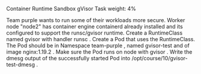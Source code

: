 Container Runtime Sandbox gVisor
Task weight: 4%

Team purple wants to run some of their workloads more secure. Worker node "node2"  has container engine containerd already
installed and its configured to support the runsc/gvisor runtime.
Create a RuntimeClass named gvisor with handler runsc .
Create a Pod that uses the RuntimeClass. The Pod should be in Namespace team-purple , named gvisor-test and of image nginx:1.19.2 .
Make sure the Pod runs on node with gvisor .
Write the dmesg output of the successfully started Pod into /opt/course/10/gvisor-test-dmesg .